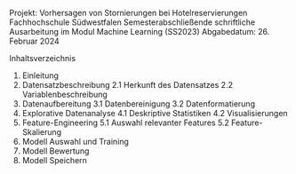 Projekt: Vorhersagen von Stornierungen bei Hotelreservierungen
Fachhochschule Südwestfalen
Semesterabschließende schriftliche Ausarbeitung im Modul Machine Learning (SS2023)
Abgabedatum: 26. Februar 2024

Inhaltsverzeichnis
1. Einleitung
2. Datensatzbeschreibung
 2.1 Herkunft des Datensatzes
 2.2 Variablenbeschreibung
3. Datenaufbereitung
 3.1 Datenbereinigung
 3.2 Datenformatierung
4. Explorative Datenanalyse
 4.1 Deskriptive Statistiken
 4.2 Visualisierungen
5. Feature-Engineering
 5.1 Auswahl relevanter Features
 5.2 Feature-Skalierung
6. Modell Auswahl und Training
7. Modell Bewertung
8. Modell Speichern
